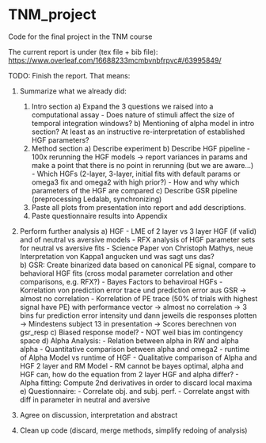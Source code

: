 # TNM_project
Code for the final project in the TNM course

The current report is under (tex file + bib file):
https://www.overleaf.com/16688233mcmbvnbfrpvc#/63995849/ 

TODO: Finish the report. That means:


1) Summarize what we already did:
    1) Intro section
        a) Expand the 3 questions we raised into a computational assay
            - Does nature of stimuli affect the size of temporal integration windows?
        b) Mentioning of alpha model in intro section? At least as an instructive re-interpretation of established HGF parameters?
    2) Method section
        a) Describe experiment
        b) Describe HGF pipeline 
            - 100x rerunning the HGF models -> report variances in params and make a point that there is no point in rerunning (but we are aware...)
            - Which HGFs (2-layer, 3-layer, initial fits with default params or omega3 fix and omega2 with high prior?)
            - How and why which parameters of the HGF are compared
        c) Describe GSR pipeline (preprocessing Ledalab, synchronizing)
    3) Paste all plots from presentation into report and add descriptions.
    4) Paste questionnaire results into Appendix 




2) Perform further analysis
    a) HGF 
        - LME of 2 layer vs 3 layer HGF (if valid) and of neutral vs aversive models
        - RFX analysis of HGF parameter sets for neutral vs aversive fits
        - Science Paper von Christoph Mathys, neue Interpretation von Kappa1 angucken und was sagt uns das?  
    b) GSR: Create binarized data based on canonical PE signal, compare to behavioral HGF fits (cross modal parameter correlation and other comparisons, e.g. RFX?)
        - Bayes Factors to behaviroal HGFs
        - Korrelation von prediction error trace und prediction error aus GSR -> almost no correlation 
        - Korrelation of PE trace (50% of trials with highest signal have PE) with performance vector -> almost no correlation
        -> 3 bins fur prediction error intensity und dann jeweils die responses plotten -> Mindestens subject 13 in presentation
        -> Scores berechnen von gsr_resp
    c) Biased response model?
        -   NOT weil bias im contingency space
    d) Alpha Analysis:
        - Relation between alpha in RW and alpha alpha
        - Quantitative comparison between alpha and omega2
        - runtime of Alpha Model vs runtime of HGF
        - Qualitative comparison of Alpha and HGF 2 layer and RM Model
            - RM cannot be bayes optimal, alpha and HGF can, how do the equation from 2 layer HGF and alpha differ?
        - Alpha fitting: Compute 2nd derivatives in order to discard local maxima
    e) Questionnaire:
        - Correlate obj. and subj. perf.
        - Correlate angst with diff in parameter in neutral and aversive


3) Agree on discussion, interpretation and abstract

4) Clean up code (discard, merge methods, simplify redoing of analysis)

